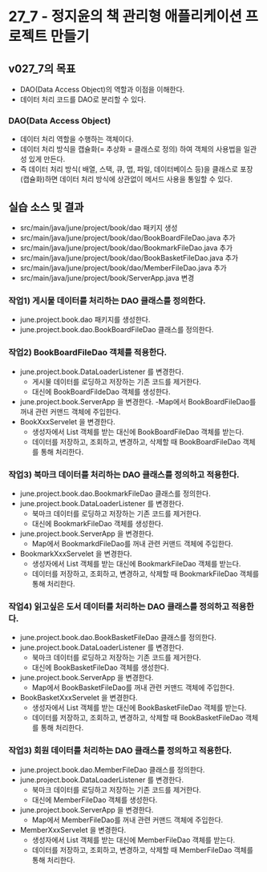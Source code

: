 # 27_7 - 정지윤의 책 관리형 애플리케이션 프로젝트 만들기

## v027_7의 목표

- DAO(Data Access Object)의 역할과 이점을 이해한다.
- 데이터 처리 코드를 DAO로 분리할 수 있다.

### DAO(Data Access Object)

- 데이터 처리 역할을 수행하는 객체이다.
- 데이터 처리 방식을 캡슐화(= 추상화 = 클래스로 정의) 하여 객체의 사용법을
  일관성 있게 만든다.
- 즉 데이터 처리 방식( 배열, 스택, 큐, 맵, 파일, 데이터베이스 등)을
  클래스로 포장(캡슐화)하면 데이터 처리 방식에 상관없이 메서드 사용을
  통일할 수 있다.

## 실습 소스 및 결과

- src/main/java/june/project/book/dao 패키지 생성
- src/main/java/june/project/book/dao/BookBoardFileDao.java 추가
- src/main/java/june/project/book/dao/BookmarkFileDao.java 추가
- src/main/java/june/project/book/dao/BookBasketFileDao.java 추가
- src/main/java/june/project/book/dao/MemberFileDao.java 추가
- src/main/java/june/project/book/ServerApp.java 변경

### 작업1) 게시물 데이터를 처리하는 DAO 클래스를 정의한다.

- june.project.book.dao 패키지를 생성한다.
- june.project.book.dao.BookBoardFileDao 클래스를 정의한다.

### 작업2) BookBoardFileDao 객체를 적용한다.

- june.project.book.DataLoaderListener 를 변경한다.
  - 게시물 데이터를 로딩하고 저장하는 기존 코드를 제거한다.
  - 대신에 BookBoardFildeDao 객체를 생성한다.
- june.project.book.ServerApp 을 변경한다.
  -Map에서 BookBoardFileDao를 꺼내 관련 커맨드 객체에 주입한다.
- BookXxxServelet 을 변경한다.
  - 생성자에서 List 객체를 받는 대신에 BookBoardFileDao 객체를 받는다.
  - 데이터를 저장하고, 조회하고, 변경하고, 삭제할 때 BookBoardFileDao 객체를 통해
    처리한다.
    
### 작업3) 북마크 데이터를 처리하는 DAO 클래스를 정의하고 적용한다.

- june.project.book.dao.BookmarkFileDao 클래스를 정의한다.
- june.project.book.DataLoaderListener 를 변경한다.
  - 북마크 데이터를 로딩하고 저장하는 기존 코드를 제거한다.
  - 대신에 BookmarkFileDao 객체를 생성한다.
- june.project.book.ServerApp 을 변경한다.
  - Map에서 BookmarkdFileDao를 꺼내 관련 커맨드 객체에 주입한다.
- BookmarkXxxServelet 을 변경한다.
  - 생성자에서 List 객체를 받는 대신에 BookmarkFileDao 객체를 받는다.
  - 데이터를 저장하고, 조회하고, 변경하고, 삭제할 때 BookmarkFileDao 객체를 통해
    처리한다.
    
### 작업4) 읽고싶은 도서 데이터를 처리하는 DAO 클래스를 정의하고 적용한다.

- june.project.book.dao.BookBasketFileDao 클래스를 정의한다.
- june.project.book.DataLoaderListener 를 변경한다.
  - 북마크 데이터를 로딩하고 저장하는 기존 코드를 제거한다.
  - 대신에 BookBasketFileDao 객체를 생성한다.
- june.project.book.ServerApp 을 변경한다.
  - Map에서 BookBasketFileDao를 꺼내 관련 커맨드 객체에 주입한다.
- BookBasketXxxServelet 을 변경한다.
  - 생성자에서 List 객체를 받는 대신에 BookBasketFileDao 객체를 받는다.
  - 데이터를 저장하고, 조회하고, 변경하고, 삭제할 때 BookBasketFileDao 객체를 통해
    처리한다.
    
### 작업3) 회원 데이터를 처리하는 DAO 클래스를 정의하고 적용한다.

- june.project.book.dao.MemberFileDao 클래스를 정의한다.
- june.project.book.DataLoaderListener 를 변경한다.
  - 북마크 데이터를 로딩하고 저장하는 기존 코드를 제거한다.
  - 대신에 MemberFileDao 객체를 생성한다.
- june.project.book.ServerApp 을 변경한다.
  - Map에서 MemberFileDao를 꺼내 관련 커맨드 객체에 주입한다.
- MemberXxxServelet 을 변경한다.
  - 생성자에서 List 객체를 받는 대신에 MemberFileDao 객체를 받는다.
  - 데이터를 저장하고, 조회하고, 변경하고, 삭제할 때 MemberFileDao 객체를 통해
    처리한다.